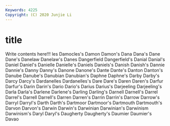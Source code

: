 ```yaml
---
Keywords: 4225
Copyright: (C) 2020 Junjie Li
---
```


# title

Write contents here!!!
les 
Damocles's 
Damon 
Damon's
Dana 
Dana's 
Dane 
Dane's 
Danelaw 
Danelaw's 
Danes 
Dangerfield 
Dangerfield's 
Danial
Danial's 
Daniel 
Daniel's 
Danielle 
Danielle's 
Daniels 
Daniels's 
Danish 
Danish's 
Dannie
Dannie's 
Danny 
Danny's 
Danone 
Danone's 
Dante 
Dante's 
Danton 
Danton's 
Danube
Danube's 
Danubian 
Danubian's 
Daphne 
Daphne's 
Darby 
Darby's 
Darcy 
Darcy's 
Dardanelles
Dardanelles's 
Dare 
Dare's 
Daren 
Daren's 
Darfur 
Darfur's 
Darin 
Darin's 
Dario
Dario's 
Darius 
Darius's 
Darjeeling 
Darjeeling's 
Darla 
Darla's 
Darlene 
Darlene's 
Darling
Darling's 
Darnell 
Darnell's 
Darrel 
Darrel's 
Darrell 
Darrell's 
Darren 
Darren's 
Darrin
Darrin's 
Darrow 
Darrow's 
Darryl 
Darryl's 
Darth 
Darth's 
Dartmoor 
Dartmoor's 
Dartmouth
Dartmouth's 
Darvon 
Darvon's 
Darwin 
Darwin's 
Darwinian 
Darwinian's 
Darwinism 
Darwinism's 
Daryl
Daryl's 
Daugherty 
Daugherty's 
Daumier 
Daumier's 
Davao 
